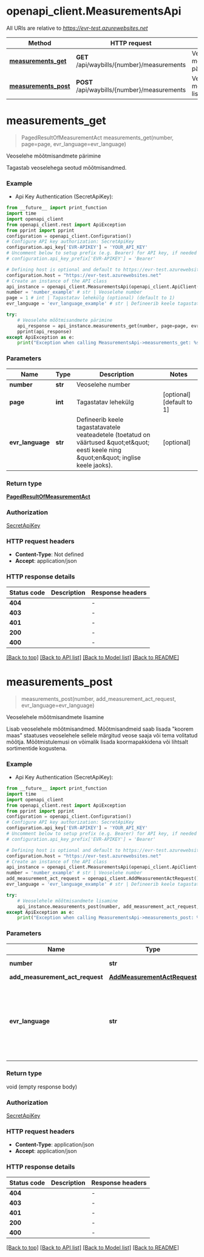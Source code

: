 # openapi_client.MeasurementsApi

All URIs are relative to *https://evr-test.azurewebsites.net*

Method | HTTP request | Description
------------- | ------------- | -------------
[**measurements_get**](MeasurementsApi.md#measurements_get) | **GET** /api/waybills/{number}/measurements | Veoselehe mõõtmisandmete pärimine
[**measurements_post**](MeasurementsApi.md#measurements_post) | **POST** /api/waybills/{number}/measurements | Veoselehele mõõtmisandmete lisamine


# **measurements_get**
> PagedResultOfMeasurementAct measurements_get(number, page=page, evr_language=evr_language)

Veoselehe mõõtmisandmete pärimine

Tagastab veoselehega seotud mõõtmisandmed.

### Example

* Api Key Authentication (SecretApiKey):
```python
from __future__ import print_function
import time
import openapi_client
from openapi_client.rest import ApiException
from pprint import pprint
configuration = openapi_client.Configuration()
# Configure API key authorization: SecretApiKey
configuration.api_key['EVR-APIKEY'] = 'YOUR_API_KEY'
# Uncomment below to setup prefix (e.g. Bearer) for API key, if needed
# configuration.api_key_prefix['EVR-APIKEY'] = 'Bearer'

# Defining host is optional and default to https://evr-test.azurewebsites.net
configuration.host = "https://evr-test.azurewebsites.net"
# Create an instance of the API class
api_instance = openapi_client.MeasurementsApi(openapi_client.ApiClient(configuration))
number = 'number_example' # str | Veoselehe number
page = 1 # int | Tagastatav lehekülg (optional) (default to 1)
evr_language = 'evr_language_example' # str | Defineerib keele tagastatavatele veateadetele (toetatud on väärtused \"et\" eesti keele ning \"en\" inglise keele jaoks). (optional)

try:
    # Veoselehe mõõtmisandmete pärimine
    api_response = api_instance.measurements_get(number, page=page, evr_language=evr_language)
    pprint(api_response)
except ApiException as e:
    print("Exception when calling MeasurementsApi->measurements_get: %s\n" % e)
```

### Parameters

Name | Type | Description  | Notes
------------- | ------------- | ------------- | -------------
 **number** | **str**| Veoselehe number | 
 **page** | **int**| Tagastatav lehekülg | [optional] [default to 1]
 **evr_language** | **str**| Defineerib keele tagastatavatele veateadetele (toetatud on väärtused \&quot;et\&quot; eesti keele ning \&quot;en\&quot; inglise keele jaoks). | [optional] 

### Return type

[**PagedResultOfMeasurementAct**](PagedResultOfMeasurementAct.md)

### Authorization

[SecretApiKey](../README.md#SecretApiKey)

### HTTP request headers

 - **Content-Type**: Not defined
 - **Accept**: application/json

### HTTP response details
| Status code | Description | Response headers |
|-------------|-------------|------------------|
**404** |  |  -  |
**403** |  |  -  |
**401** |  |  -  |
**200** |  |  -  |
**400** |  |  -  |

[[Back to top]](#) [[Back to API list]](../README.md#documentation-for-api-endpoints) [[Back to Model list]](../README.md#documentation-for-models) [[Back to README]](../README.md)

# **measurements_post**
> measurements_post(number, add_measurement_act_request, evr_language=evr_language)

Veoselehele mõõtmisandmete lisamine

Lisab veoselehele mõõtmisandmed. Mõõtmisandmeid saab lisada \"koorem maas\" staatuses veoselehele sellele märgitud veose saaja või tema volitatud mõõtja. Mõõtmistulemusi on võimalik lisada koormapakkidena või lihtsalt sortimentide kogustena.

### Example

* Api Key Authentication (SecretApiKey):
```python
from __future__ import print_function
import time
import openapi_client
from openapi_client.rest import ApiException
from pprint import pprint
configuration = openapi_client.Configuration()
# Configure API key authorization: SecretApiKey
configuration.api_key['EVR-APIKEY'] = 'YOUR_API_KEY'
# Uncomment below to setup prefix (e.g. Bearer) for API key, if needed
# configuration.api_key_prefix['EVR-APIKEY'] = 'Bearer'

# Defining host is optional and default to https://evr-test.azurewebsites.net
configuration.host = "https://evr-test.azurewebsites.net"
# Create an instance of the API class
api_instance = openapi_client.MeasurementsApi(openapi_client.ApiClient(configuration))
number = 'number_example' # str | Veoselehe number
add_measurement_act_request = openapi_client.AddMeasurementActRequest() # AddMeasurementActRequest | Mõõtmisandmed
evr_language = 'evr_language_example' # str | Defineerib keele tagastatavatele veateadetele (toetatud on väärtused \"et\" eesti keele ning \"en\" inglise keele jaoks). (optional)

try:
    # Veoselehele mõõtmisandmete lisamine
    api_instance.measurements_post(number, add_measurement_act_request, evr_language=evr_language)
except ApiException as e:
    print("Exception when calling MeasurementsApi->measurements_post: %s\n" % e)
```

### Parameters

Name | Type | Description  | Notes
------------- | ------------- | ------------- | -------------
 **number** | **str**| Veoselehe number | 
 **add_measurement_act_request** | [**AddMeasurementActRequest**](AddMeasurementActRequest.md)| Mõõtmisandmed | 
 **evr_language** | **str**| Defineerib keele tagastatavatele veateadetele (toetatud on väärtused \&quot;et\&quot; eesti keele ning \&quot;en\&quot; inglise keele jaoks). | [optional] 

### Return type

void (empty response body)

### Authorization

[SecretApiKey](../README.md#SecretApiKey)

### HTTP request headers

 - **Content-Type**: application/json
 - **Accept**: application/json

### HTTP response details
| Status code | Description | Response headers |
|-------------|-------------|------------------|
**404** |  |  -  |
**403** |  |  -  |
**401** |  |  -  |
**200** |  |  -  |
**400** |  |  -  |

[[Back to top]](#) [[Back to API list]](../README.md#documentation-for-api-endpoints) [[Back to Model list]](../README.md#documentation-for-models) [[Back to README]](../README.md)

